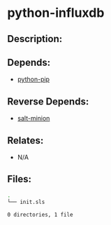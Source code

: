 # python-influxdb

## Description:



## Depends:

  -  [python-pip](/salt/python-pip)

## Reverse Depends:

  -  [salt-minion](/salt/salt-minion)

## Relates:

  -  N/A

## Files:

```bash
.
└── init.sls

0 directories, 1 file
```
